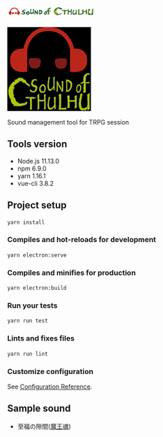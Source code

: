 # ![Sound of Cthulhu](./icons/Images/logo1.png "logo")

![Icon](./icons/Images/android/mipmap-xxxhdpi/ic_launcher.png "icon")


Sound management tool for TRPG session

## Tools version
- Node.js 11.13.0
- npm 6.9.0
- yarn 1.16.1
- vue-cli 3.8.2

## Project setup
```
yarn install
```

### Compiles and hot-reloads for development
```
yarn electron:serve
```

### Compiles and minifies for production
```
yarn electron:build
```

### Run your tests
```
yarn run test
```

### Lints and fixes files
```
yarn run lint
```

### Customize configuration
See [Configuration Reference](https://cli.vuejs.org/config/).

## Sample sound
- 至福の隙間([魔王魂](https://maoudamashii.jokersounds.com/))
